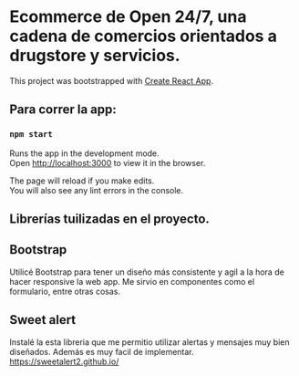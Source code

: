 # Ecommerce de Open 24/7, una cadena de comercios orientados a drugstore y servicios.

This project was bootstrapped with [Create React App](https://github.com/facebook/create-react-app).

## Para correr la app: 

### `npm start`

Runs the app in the development mode.\
Open [http://localhost:3000](http://localhost:3000) to view it in the browser.

The page will reload if you make edits.\
You will also see any lint errors in the console.

## Librerías tuilizadas en el proyecto.

## Bootstrap

Utilicé Bootstrap para tener un diseño más consistente y agil a la hora de hacer responsive la web app. 
Me sirvio en componentes como el formulario, entre otras cosas.

## Sweet alert
Instalé la esta libreria que me permitio utilizar alertas y mensajes muy bien diseñados. 
Además es muy facil de implementar. https://sweetalert2.github.io/
